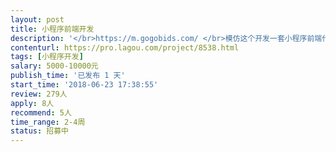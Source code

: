 ```yaml
---                
layout: post       
title: 小程序前端开发           
description: '</br>https://m.gogobids.com/ </br>模仿这个开发一套小程序前端代码</br>只需要前端的静态界面，后端的数据不用</br>'     
contenturl: https://pro.lagou.com/project/8538.html      
tags: [小程序开发]            
salary: 5000-10000元          
publish_time: '已发布 1 天'         
start_time: '2018-06-23 17:38:55'           
review: 279人                   
apply: 8人                   
recommend: 5人                   
time_range: 2-4周              
status: 招募中                  
---                 
```

